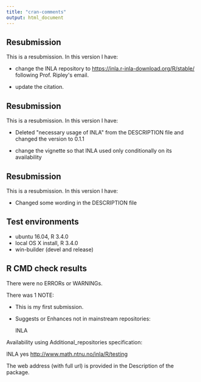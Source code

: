 ```yaml
---
title: "cran-comments"
output: html_document
---
```

## Resubmission
This is a resubmission. In this version I have:

* change the INLA repository to https://inla.r-inla-download.org/R/stable/ 
following Prof. Ripley's email.

* update the citation.


## Resubmission
This is a resubmission. In this version I have:

* Deleted "necessary usage of INLA" from the DESCRIPTION file
and changed the version to 0.1.1

* change the vignette so that INLA used only conditionally on its availability

## Resubmission
This is a resubmission. In this version I have:

* Changed some wording in the DESCRIPTION file


## Test environments
* ubuntu 16.04, R 3.4.0
* local OS X install, R 3.4.0
* win-builder (devel and release)

## R CMD check results
There were no ERRORs or WARNINGs. 

There was 1 NOTE:

* This is my first submission.

* Suggests or Enhances not in mainstream repositories:

  INLA
  
Availability using Additional_repositories specification:

  INLA   yes   http://www.math.ntnu.no/inla/R/testing

The web address (with full url) is provided in the Description 
of the package.


